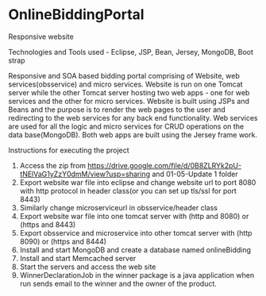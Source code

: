 # OnlineBiddingPortal
Responsive website

Technologies and Tools used - Eclipse, JSP, Bean, Jersey, MongoDB, Boot strap


Responsive and SOA based bidding portal comprising of Website, web services(obsservice) and micro services.
Website is run on one Tomcat server while the other Tomcat server hosting two web apps - one for web services and the other for micro services.
Website is built using JSPs and Beans and the purpose is to render the web pages to the user and redirecting to the web services for any back end functionality.
Web services are used for all the logic and micro services for CRUD operations on the data base(MongoDB). Both web apps are built using the Jersey frame work.

Instructions for executing the project
1. Access the zip from https://drive.google.com/file/d/0B8ZLRYk2pU-tNElVaG1yZzY0dmM/view?usp=sharing and 01-05-Update 1 folder
2. Export website war file into eclipse and change website url to port 8080 with http protocol in header class(or you can set up tls/ssl for port 8443)
3. Similarly change microserviceurl in obsservice/header class
4. Export website war file into one tomcat server with (http and 8080) or (https and 8443)
5. Export obsservice and microservice into other tomcat server with (http 8090) or (https and 8444)
6. Install and start MongoDB and create a database named onlineBidding
7. Install and start Memcached server
8. Start the servers and access the web site
9. WinnerDeclarationJob in the winner package is a java application when run sends email to the winner and the owner of the product.
